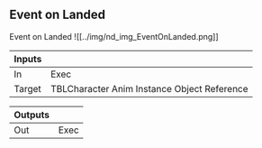 ## Event on Landed
Event on Landed
![[../img/nd_img_EventOnLanded.png]]

|Inputs||
|--|--|
| In | Exec |
| Target | TBLCharacter Anim Instance Object Reference |

|Outputs||
|--|--|
| Out | Exec |
